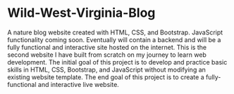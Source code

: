 # Wild-West-Virginia-Blog
A nature blog website created with HTML, CSS, and Bootstrap. JavaScript functionality coming soon. Eventually will contain a backend and will be a fully functional and interactive site hosted on the internet.
This is the second website I have built from scratch on my journey to learn web development. The initial goal of this project is to develop and practice basic skills in HTML, CSS, Bootstrap, and JavaScript without modifying an existing website template.
The end goal of this project is to create a fully-functional and interactive live website.
